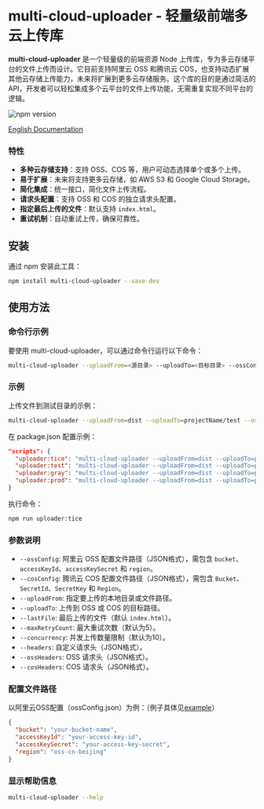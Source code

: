 # multi-cloud-uploader - 轻量级前端多云上传库

**multi-cloud-uploader** 是一个轻量级的前端资源 Node 上传库，专为多云存储平台的文件上传而设计。它目前支持阿里云 OSS 和腾讯云 COS，也支持动态扩展其他云存储上传能力，未来将扩展到更多云存储服务。这个库的目的是通过简洁的 API，开发者可以轻松集成多个云平台的文件上传功能，无需重复实现不同平台的逻辑。

![npm version](https://img.shields.io/npm/v/multi-cloud-uploader)

[English Documentation](https://github.com/SailingCoder/multi-cloud-uploader/blob/main/doc/README_EN.md)

### 特性

*   **多种云存储支持**：支持 OSS、COS 等，用户可动态选择单个或多个上传。
*   **易于扩展**：未来将支持更多云存储，如 AWS S3 和 Google Cloud Storage。
*   **简化集成**：统一接口，简化文件上传流程。
*   **请求头配置**：支持 OSS 和 COS 的独立请求头配置。
*   **指定最后上传的文件**：默认支持 `index.html`。
*   **重试机制**：自动重试上传，确保可靠性。

## 安装

通过 npm 安装此工具：

```bash
npm install multi-cloud-uploader --save-dev 
```

## 使用方法

### 命令行示例

要使用 multi-cloud-uploader，可以通过命令行运行以下命令：

```bash
multi-cloud-uploader --uploadFrom=<源目录> --uploadTo=<目标目录> --ossConfig=<oss配置文件>
```

### 示例

上传文件到测试目录的示例：

```bash
multi-cloud-uploader --uploadFrom=dist --uploadTo=projectName/test --ossConfig=./oss.test.conf.json 
```

在 package.json 配置示例：

```json
"scripts": {
  "uploader:tice": "multi-cloud-uploader --uploadFrom=dist --uploadTo=projectName/tice --ossConfig=./config/oss.tice.conf.json",
  "uploader:test": "multi-cloud-uploader --uploadFrom=dist --uploadTo=projectName/test --ossConfig=./config/oss.test.conf.json",
  "uploader:gray": "multi-cloud-uploader --uploadFrom=dist --uploadTo=projectName/gray --ossConfig=./config/oss.gray.conf.json",
  "uploader:prod": "multi-cloud-uploader --uploadFrom=dist --uploadTo=projectName/prod --ossConfig=./config/oss.prod.conf.json"
}
```

执行命令：

```bash
npm run uploader:tice
```

### 参数说明

*   `--ossConfig`: 阿里云 OSS 配置文件路径（JSON格式），需包含 `bucket`、`accessKeyId`、`accessKeySecret` 和 `region`。
*   `--cosConfig`: 腾讯云 COS 配置文件路径（JSON格式），需包含 `Bucket`、`SecretId`、`SecretKey` 和 `Region`。
*   `--uploadFrom`: 指定要上传的本地目录或文件路径。
*   `--uploadTo`: 上传到 OSS 或 COS 的目标路径。
*   `--lastFile`: 最后上传的文件（默认 `index.html`）。
*   `--maxRetryCount`: 最大重试次数（默认为5）。
*   `--concurrency`: 并发上传数量限制（默认为10）。
*   `--headers`: 自定义请求头（JSON格式）。
*   `--ossHeaders`: OSS 请求头（JSON格式）。
*   `--cosHeaders`: COS 请求头（JSON格式）。

### 配置文件路径 

以阿里云OSS配置（ossConfig.json）为例：（例子具体见[example](https://github.com/SailingCoder/multi-cloud-uploader/tree/main/example/config)）

```json
{
  "bucket": "your-bucket-name",
  "accessKeyId": "your-access-key-id",
  "accessKeySecret": "your-access-key-secret",
  "region": "oss-cn-beijing"
}
```

### 显示帮助信息

```bash
multi-cloud-uploader --help
```

